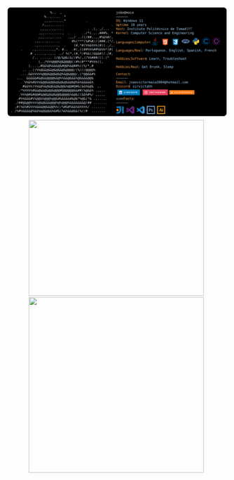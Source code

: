 <a href="https://github.com/sirvictahh/sirvictahh">
  <picture>
    <source media="(prefers-color-scheme: dark)" srcset="https://raw.githubusercontent.com/sirvictahh/sirvictahh/main/maia.svg">
    <img alt="João Víctor Maia's GitHub Profile README" src="https://raw.githubusercontent.com/sirvictahh/sirvictahh/main/maia.svg">
  </picture>
</a>

<div align="center">
<img class="img" height=400 width=400 src="https://github-readme-stats.vercel.app/api?username=sirvictahh&show_icons=true&theme=radical" />  
<img class="img" height=400 width=400 src="https://github-readme-stats.vercel.app/api/top-langs/?username=sirvictahh&theme=radical&layout=compact" />
  
</div>
